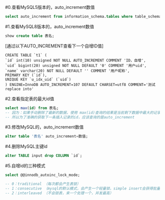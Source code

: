 #0.查看MySQL5版本的，auto_increment数值
```sql
select auto_increment from information_schema.tables where table_schema='数据库名' and table_name='表名';
```


#1.查看MySQL8版本的，auto_increment数值
```sql
show create table 表名;
```
[通过以下AUTO_INCREMENT查看下一个自增ID值]
```
CREATE TABLE `t1` (
`id` int(10) unsigned NOT NULL AUTO_INCREMENT COMMENT 'ID，自增',
`uid` bigint(20) unsigned NOT NULL DEFAULT '0' COMMENT '用户uid',
`name` varchar(20) NOT NULL DEFAULT '' COMMENT '用户昵称',
PRIMARY KEY (`id`),
UNIQUE KEY `u_idx_uid` (`uid`)
) ENGINE=InnoDB AUTO_INCREMENT=107 DEFAULT CHARSET=utf8 COMMENT='测试replace into'
```


#2.查看指定表的最大id值
```sql
select max(id) from 表名;
-- 因为：如果手动删除了最新的数据，使用 max(id)查询的结果是当前剩下数据中最大的记录，而新插入数据则不一定从这个数字开始计数,
-- 所以为了准确的获取下一条插入记录的id，应该查询的是auto_increment
```


#3.修改MySQL的，auto_increment数值
```sql
alter table '表名' auto_increment=数值;
```


#4.删除MySQL主键id
```sql
alter TABLE input drop COLUMN `id`;
```


#5.自增id的三种模式
```sql
select @@innodb_autoinc_lock_mode;

-- 0：traditional （每次都会产生表锁）
-- 1：consecutive （mysql的默认模式，会产生一个轻量锁，simple insert会获得批量的锁，保证连续插入）
-- 2：interleaved （不会锁表，来一个处理一个，并发最高）
```


